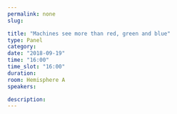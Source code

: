 ```yaml
---
permalink: none
slug:

title: "Machines see more than red, green and blue"
type: Panel
category:
date: "2018-09-19"
time: "16:00"
time_slot: "16:00"
duration:
room: Hemisphere A
speakers:

description:
---
```

